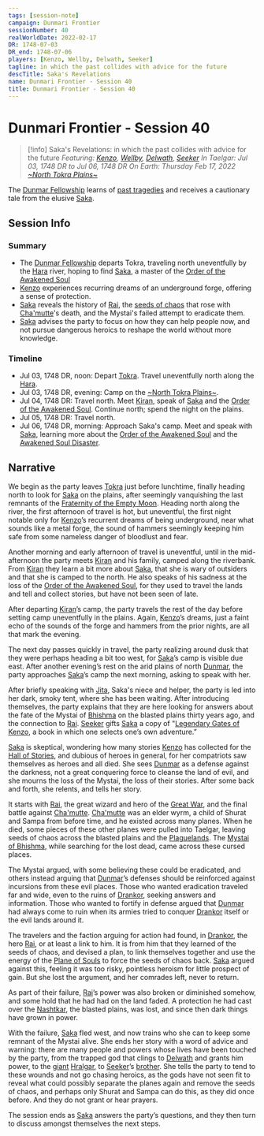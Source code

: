```yaml
---
tags: [session-note]
campaign: Dunmari Frontier
sessionNumber: 40
realWorldDate: 2022-02-17
DR: 1748-07-03
DR_end: 1748-07-06
players: [Kenzo, Wellby, Delwath, Seeker]
tagline: in which the past collides with advice for the future
descTitle: Saka's Revelations
name: Dunmari Frontier - Session 40
title: Dunmari Frontier - Session 40
---
```

# Dunmari Frontier - Session 40

>[!info] Saka's Revelations: in which the past collides with advice for the future
> *Featuring: [Kenzo](<../../../people/pcs/dunmar-fellowship/kenzo.md>), [Wellby](<../../../people/pcs/dunmar-fellowship/wellby.md>), [Delwath](<../../../people/pcs/dunmar-fellowship/delwath.md>), [Seeker](<../../../people/pcs/dunmar-fellowship/seeker.md>)*
> *In Taelgar: Jul 03, 1748 DR to Jul 06, 1748 DR*
> *On Earth: Thursday Feb 17, 2022*
> *[~North Tokra Plains~](<../../../gazetteer/greater-dunmar/dunmari-basin/north-tokra-plains.md>)*

The [Dunmar Fellowship](<../../../people/pcs/dunmar-fellowship/dunmar-fellowship.md>) learns of [past tragedies](<../../../events/1700s/1718/awakened-soul-disaster.md>) and receives a cautionary tale from the elusive [Saka](<../../../people/dunmari/saka.md>).

## Session Info
### Summary
- The [Dunmar Fellowship](<../../../people/pcs/dunmar-fellowship/dunmar-fellowship.md>) departs Tokra, traveling north uneventfully by the [Hara](<../../../gazetteer/greater-dunmar/rivers/hara-watershed/hara.md>) river, hoping to find [Saka](<../../../people/dunmari/saka.md>), a master of the [Order of the Awakened Soul](<../../../groups/dunmari-mystery-cults/order-of-the-awakened-soul.md>)
- [Kenzo](<../../../people/pcs/dunmar-fellowship/kenzo.md>) experiences recurring dreams of an underground forge, offering a sense of protection.
- [Saka](<../../../people/dunmari/saka.md>) reveals the history of [Rai](<../../../people/pcs/great-war/rai.md>), the [seeds of chaos](<../../../cosmology/multiverse/seeds-of-chaos.md>) that rose with [Cha'mutte](<../../../people/extraplanar-powers/cha-mutte.md>)'s death, and the Mystai's failed attempt to eradicate them.
- [Saka](<../../../people/dunmari/saka.md>) advises the party to focus on how they can help people now, and not pursue dangerous heroics to reshape the world without more knowledge.

### Timeline
- Jul 03, 1748 DR, noon: Depart [Tokra](<../../../gazetteer/greater-dunmar/realms/dunmar/central-dunmar/tokra/tokra.md>). Travel uneventfully north along the [Hara](<../../../gazetteer/greater-dunmar/rivers/hara-watershed/hara.md>). 
- Jul 03, 1748 DR, evening: Camp on the [~North Tokra Plains~](<../../../gazetteer/greater-dunmar/dunmari-basin/north-tokra-plains.md>). 
- Jul 04, 1748 DR: Travel north. Meet [Kiran](<../../../people/dunmari/kiran.md>), speak of [Saka](<../../../people/dunmari/saka.md>) and the [Order of the Awakened Soul](<../../../groups/dunmari-mystery-cults/order-of-the-awakened-soul.md>). Continue north; spend the night on the plains.
- Jul 05, 1748 DR: Travel north. 
- Jul 06, 1748 DR, morning: Approach Saka's camp. Meet and speak with [Saka](<../../../people/dunmari/saka.md>), learning more about the [Order of the Awakened Soul](<../../../groups/dunmari-mystery-cults/order-of-the-awakened-soul.md>) and the [Awakened Soul Disaster](<../../../events/1700s/1718/awakened-soul-disaster.md>). 


## Narrative
We begin as the party leaves [Tokra](<../../../gazetteer/greater-dunmar/realms/dunmar/central-dunmar/tokra/tokra.md>) just before lunchtime, finally heading north to look for [Saka](<../../../people/dunmari/saka.md>) on the plains, after seemingly vanquishing the last remnants of the [Fraternity of the Empty Moon](<../../../groups/fraternity-of-the-empty-moon.md>). Heading north along the river, the first afternoon of travel is hot, but uneventful, the first night notable only for [Kenzo](<../../../people/pcs/dunmar-fellowship/kenzo.md>)’s recurrent dreams of being underground, near what sounds like a metal forge, the sound of hammers seemingly keeping him safe from some nameless danger of bloodlust and fear. 

Another morning and early afternoon of travel is uneventful, until in the mid-afternoon the party meets [Kiran](<../../../people/dunmari/kiran.md>) and his family, camped along the riverbank. From [Kiran](<../../../people/dunmari/kiran.md>) they learn a bit more about [Saka](<../../../people/dunmari/saka.md>), that she is wary of outsiders and that she is camped to the north. He also speaks of his sadness at the loss of the [Order of the Awakened Soul](<../../../groups/dunmari-mystery-cults/order-of-the-awakened-soul.md>), for they used to travel the lands and tell and collect stories, but have not been seen of late. 

After departing [Kiran](<../../../people/dunmari/kiran.md>)’s camp, the party travels the rest of the day before setting camp uneventfully in the plains. Again, [Kenzo](<../../../people/pcs/dunmar-fellowship/kenzo.md>)’s dreams, just a faint echo of the sounds of the forge and hammers from the prior nights, are all that mark the evening. 

The next day passes quickly in travel, the party realizing around dusk that they were perhaps heading a bit too west, for [Saka](<../../../people/dunmari/saka.md>)’s camp is visible due east. After another evening’s rest on the arid plains of north [Dunmar](<../../../gazetteer/greater-dunmar/realms/dunmar/dunmar.md>), the party approaches [Saka](<../../../people/dunmari/saka.md>)’s camp the next morning, asking to speak with her.

After briefly speaking with [Jita](<../../../people/dunmari/jita-of-tokra.md>), Saka's niece and helper, the party is led into her dark, smoky tent, where she has been waiting. After introducing themselves, the party explains that they are here looking for answers about the fate of the Mystai of [Bhishma](<../../../cosmology/gods/incorporeal-gods/dunmari-pantheon/bhishma.md>) on the blasted plains thirty years ago, and the connection to [Rai](<../../../people/pcs/great-war/rai.md>). [Seeker](<../../../people/pcs/dunmar-fellowship/seeker.md>) gifts [Saka](<../../../people/dunmari/saka.md>) a copy of "[Legendary Gates of Kenzo](<../../../things/books/legendary-gates-of-kenzo.md>), a book in which one selects one’s own adventure.”

[Saka](<../../../people/dunmari/saka.md>) is skeptical, wondering how many stories [Kenzo](<../../../people/pcs/dunmar-fellowship/kenzo.md>) has collected for the [Hall of Stories](<../../../gazetteer/greater-dunmar/dunmari-basin/hall-of-stories.md>), and dubious of heroes in general, for her compatriots saw themselves as heroes and all died. She sees [Dunmar](<../../../gazetteer/greater-dunmar/realms/dunmar/dunmar.md>) as a defense against the darkness, not a great conquering force to cleanse the land of evil, and she mourns the loss of the Mystai, the loss of their stories. After some back and forth, she relents, and tells her story.

It starts with [Rai](<../../../people/pcs/great-war/rai.md>), the great wizard and hero of the [Great War](<../../../events/1500s/great-war.md>), and the final battle against [Cha'mutte](<../../../people/extraplanar-powers/cha-mutte.md>). [Cha'mutte](<../../../people/extraplanar-powers/cha-mutte.md>) was an elder wyrm, a child of Shurat and Sampa from before time, and he existed across many planes. When he died, some pieces of these other planes were pulled into Taelgar, leaving seeds of chaos across the blasted plains and the [Plaguelands](<../../../gazetteer/istaros-watershed/plaguelands.md>). The [Mystai of Bhishma](<../../../groups/dunmari-mystery-cults/order-of-the-awakened-soul.md>), while searching for the lost dead, came across these cursed places. 

The Mystai argued, with some believing these could be eradicated, and others instead arguing that [Dunmar](<../../../gazetteer/greater-dunmar/realms/dunmar/dunmar.md>)’s defenses should be reinforced against incursions from these evil places. Those who wanted eradication traveled far and wide, even to the ruins of [Drankor](<../../../history/drankorian-era/drankor.md>), seeking answers and information. Those who wanted to fortify in defense argued that [Dunmar](<../../../gazetteer/greater-dunmar/realms/dunmar/dunmar.md>) had always come to ruin when its armies tried to conquer [Drankor](<../../../history/drankorian-era/drankor.md>) itself or the evil lands around it. 

The travelers and the faction arguing for action had found, in [Drankor](<../../../history/drankorian-era/drankor.md>), the hero [Rai](<../../../people/pcs/great-war/rai.md>), or at least a link to him. It is from him that they learned of the seeds of chaos, and devised a plan, to link themselves together and use the energy of the [Plane of Souls](<../../../cosmology/multiverse/plane-of-souls.md>) to force the seeds of chaos back. [Saka](<../../../people/dunmari/saka.md>) argued against this, feeling it was too risky, pointless heroism for little prospect of gain. But she lost the argument, and her comrades left, never to return. 

As part of their failure, [Rai](<../../../people/pcs/great-war/rai.md>)’s power was also broken or diminished somehow, and some hold that he had had on the land faded. A protection he had cast over the [Nashtkar](<../../../gazetteer/greater-dunmar/dunmari-basin/nashtkar.md>), the blasted plains, was lost, and since then dark things have grown in power. 

With the failure, [Saka](<../../../people/dunmari/saka.md>) fled west, and now trains who she can to keep some remnant of the Mystai alive. She ends her story with a word of advice and warning: there are many people and powers whose lives have been touched by the party, from the trapped god that clings to [Delwath](<../../../people/pcs/dunmar-fellowship/delwath.md>) and grants him power, to the [giant](<../../../species/children-of-the-riving/giants.md>) [Hralgar](<../../../people/giants/hralgar.md>), to [Seeker](<../../../people/pcs/dunmar-fellowship/seeker.md>)’s [brother](<../../../people/dwarves/frankar.md>). She tells the party to tend to these wounds and not go chasing heroics, as the gods have not seen fit to reveal what could possibly separate the planes again and remove the seeds of chaos, and perhaps only Shurat and Sampa can do this, as they did once before. And they do not grant or hear prayers. 

The session ends as [Saka](<../../../people/dunmari/saka.md>) answers the party’s questions, and they then turn to discuss amongst themselves the next steps.
